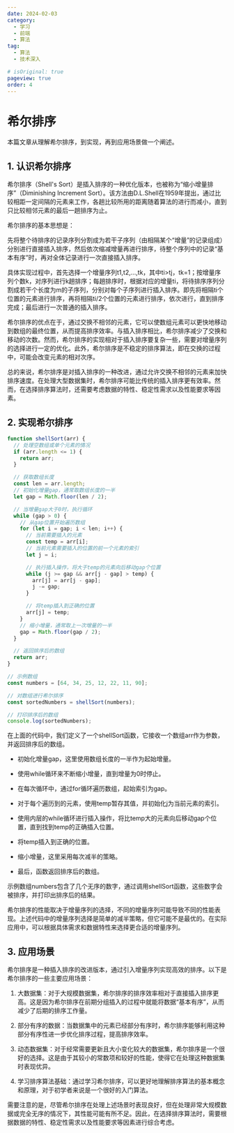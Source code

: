 ```yaml
---
date: 2024-02-03
category:
  - 学习
  - 前端
  - 算法
tag:
  - 算法
  - 技术深入

# isOriginal: true
pageview: true
order: 4
---
```


# **希尔排序**

本篇文章从理解希尔排序，到实现，再到应用场景做一个阐述。
<!-- more -->

## 1. 认识希尔排序

希尔排序（Shell's Sort）是插入排序的一种优化版本，也被称为“缩小增量排序”（Diminishing Increment Sort）。该方法由D.L.Shell在1959年提出，通过比较相距一定间隔的元素来工作，各趟比较所用的距离随着算法的进行而减小，直到只比较相邻元素的最后一趟排序为止。

希尔排序的基本思想是：

先将整个待排序的记录序列分割成为若干子序列（由相隔某个“增量”的记录组成）分别进行直接插入排序，然后依次缩减增量再进行排序，待整个序列中的记录“基本有序”时，再对全体记录进行一次直接插入排序。

具体实现过程中，首先选择一个增量序列t1,t2,…,tk，其中ti>tj，tk=1；按增量序列个数k，对序列进行k趟排序；每趟排序时，根据对应的增量ti，将待排序序列分割成若干个长度为m的子序列，分别对每个子序列进行插入排序。即先将相隔ti个位置的元素进行排序，再将相隔ti/2个位置的元素进行排序，依次进行，直到排序完成；最后进行一次普通的插入排序。

希尔排序的优点在于，通过交换不相邻的元素，它可以使数组元素可以更快地移动到数组的最终位置，从而提高排序效率。与插入排序相比，希尔排序减少了交换和移动的次数。然而，希尔排序的实现相对于插入排序要复杂一些，需要对增量序列的选择进行一定的优化。此外，希尔排序是不稳定的排序算法，即在交换的过程中，可能会改变元素的相对次序。

总的来说，希尔排序是对插入排序的一种改进，通过允许交换不相邻的元素来加快排序速度。在处理大型数据集时，希尔排序可能比传统的插入排序更有效率。然而，在选择排序算法时，还需要考虑数据的特性、稳定性需求以及性能要求等因素。

## 2. 实现希尔排序

```js
function shellSort(arr) {
  // 处理空数组或单个元素的情况
  if (arr.length <= 1) {
    return arr;
  }

  // 获取数组长度
  const len = arr.length;
  // 初始化增量gap，通常取数组长度的一半
  let gap = Math.floor(len / 2);

  // 当增量gap大于0时，执行循环
  while (gap > 0) {
    // 从gap位置开始遍历数组
    for (let i = gap; i < len; i++) {
      // 当前需要插入的元素
      const temp = arr[i];
      // 当前元素需要插入的位置的前一个元素的索引
      let j = i;

      // 执行插入操作，将大于temp的元素向后移动gap个位置
      while (j >= gap && arr[j - gap] > temp) {
        arr[j] = arr[j - gap];
        j -= gap;
      }

      // 将temp插入到正确的位置
      arr[j] = temp;
    }
    // 缩小增量，通常取上一次增量的一半
    gap = Math.floor(gap / 2);
  }

  // 返回排序后的数组
  return arr;
}

// 示例数组
const numbers = [64, 34, 25, 12, 22, 11, 90];

// 对数组进行希尔排序
const sortedNumbers = shellSort(numbers);

// 打印排序后的数组
console.log(sortedNumbers);
```

在上面的代码中，我们定义了一个shellSort函数，它接收一个数组arr作为参数，并返回排序后的数组。

- 初始化增量gap，这里使用数组长度的一半作为起始增量。

- 使用while循环来不断缩小增量，直到增量为0时停止。

- 在每次循环中，通过for循环遍历数组，起始索引为gap。

- 对于每个遍历到的元素，使用temp暂存其值，并初始化j为当前元素的索引。

- 使用内层的while循环进行插入操作，将比temp大的元素向后移动gap个位置，直到找到temp的正确插入位置。

- 将temp插入到正确的位置。

- 缩小增量，这里采用每次减半的策略。

- 最后，函数返回排序后的数组。

示例数组numbers包含了几个无序的数字，通过调用shellSort函数，这些数字会被排序，并打印出排序后的结果。

希尔排序的性能取决于增量序列的选择，不同的增量序列可能导致不同的性能表现。上述代码中的增量序列选择是简单的减半策略，但它可能不是最优的。在实际应用中，可以根据具体需求和数据特性来选择更合适的增量序列。

## 3. 应用场景

希尔排序是一种插入排序的改进版本，通过引入增量序列实现高效的排序。以下是希尔排序的一些主要应用场景：

1. 大数据集：对于大规模数据集，希尔排序的排序效率相对于直接插入排序更高。这是因为希尔排序在前期分组插入的过程中就能将数据“基本有序”，从而减少了后期的排序工作量。

2. 部分有序的数据：当数据集中的元素已经部分有序时，希尔排序能够利用这种部分有序性进一步优化排序过程，提高排序效率。

3. 动态数据集：对于经常需要更新且大小变化较大的数据集，希尔排序是一个很好的选择。这是由于其较小的常数项和较好的性能，使得它在处理这种数据集时表现优异。

4. 学习排序算法基础：通过学习希尔排序，可以更好地理解排序算法的基本概念和原理，对于初学者来说是一个很好的入门算法。

需要注意的是，尽管希尔排序在处理上述场景时表现良好，但在处理非常大规模数据或完全无序的情况下，其性能可能有所不足。因此，在选择排序算法时，需要根据数据的特性、稳定性需求以及性能要求等因素进行综合考虑。